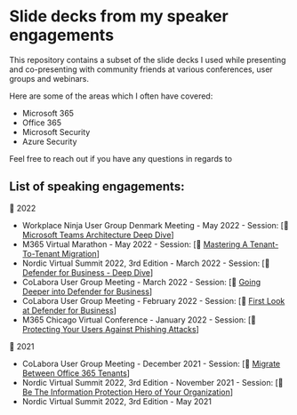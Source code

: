 # Slide decks from my speaker engagements
This repository contains a subset of the slide decks I used while presenting and co-presenting with community friends at various conferences, user groups and webinars.

Here are some of the areas which I often have covered:
- Microsoft 365
- Office 365
- Microsoft Security
- Azure Security

Feel free to reach out if you have any questions in regards to 

## List of speaking engagements:
📅 2022
- Workplace Ninja User Group Denmark Meeting - May 2022 - Session: [💾 <a href = "https://github.com/peterschmidtdk/Slidedecks/blob/main/2022/2022.05%20-%20WorkplaceNinjaDK%20-%20Peter%20Schmidt%20-%20Teams%20Architecture%20Deep%20Dive.pdf"> Microsoft Teams Architecture Deep Dive</a>] 
- M365 Virtual Marathon - May 2022 - Session: [💾 <a href = "https://github.com/peterschmidtdk/Slidedecks/blob/main/2022/2022.05%20-%20M365VM22%20-%20Peter%20Schmidt%20-%20Mastering%20A%20Tenant-To-Tenant%20Migration.pdf"> Mastering A Tenant-To-Tenant Migration</a>] 
- Nordic Virtual Summit 2022, 3rd Edition - March 2022 - Session: [💾 <a href = "https://github.com/peterschmidtdk/Slidedecks/blob/main/2022/2022.03%20-%20NVS22%20-%20PeterSchmidtAndMortenThomsen%20-%20Defender%20for%20Business%20Deep%20Dive%20-%20Public.pdf"> Defender for Business - Deep Dive</a>] 
- CoLabora User Group Meeting - March 2022 - Session: [💾 <a href = "https://github.com/peterschmidtdk/Slidedecks/blob/main/2022/2022.03%20-%20CoLabora%202022%20March%20-%20Going%20Deeper%20into%20Defender%20for%20Business.pdf"> Going Deeper into Defender for Business</a>] 
- CoLabora User Group Meeting - February 2022 - Session: [💾 <a href = "https://github.com/peterschmidtdk/Slidedecks/blob/main/2022/2022.02%20-%20CoLabora%202022%20February%20-%20First%20Look%20at%20Defender%20for%20Business.pdf"> First Look at Defender for Business</a>] 
- M365 Chicago Virtual Conference - January 2022 - Session: [💾 <a href = "https://github.com/peterschmidtdk/Slidedecks/blob/main/2022/2022.01%20-%20M365%20-%20Peter%20Schmidt%20-%20Protecting%20Your%20Users%20Against%20Phishing%20Attacks.pdf"> Protecting Your Users Against Phishing Attacks</a>] 

📅 2021
- CoLabora User Group Meeting - December 2021 - Session: [💾 <a href = "https://github.com/peterschmidtdk/Slidedecks/blob/main/2021/2021.12%20-%20CoLabora%20December%202021%20-%20Migrate%20Between%20Office%20365%20Tenants.pdf"> Migrate Between Office 365 Tenants</a>] 
- Nordic Virtual Summit 2022, 3rd Edition - November 2021 - Session: [💾 <a href = "https://github.com/peterschmidtdk/Slidedecks/blob/main/2021/2021.11%20-%20NVS2021%20-%20PeterSchmidtAndMortenThomsen%20-%20Be%20the%20Information%20Protection%20Hero%20In%20Your%20Organization.pdf"> Be The Information Protection Hero of Your Organization</a>] 
- Nordic Virtual Summit 2022, 3rd Edition - May 2021
